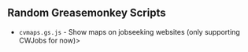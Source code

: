 ## Random Greasemonkey Scripts
* `cvmaps.gs.js` - Show maps on jobseeking websites (only supporting CWJobs for now)>